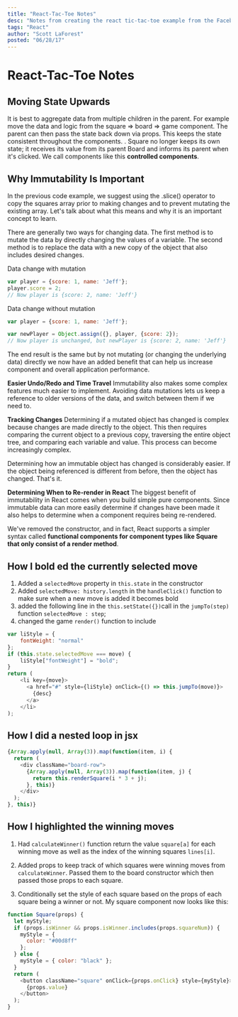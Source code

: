 ```yaml
---
title: "React-Tac-Toe Notes"
desc: "Notes from creating the react tic-tac-toe example from the Facebook tutorial. Includes controlled components, immutability, and how I added the optional upgrades listed at the bottom of the tutorial."
tags: "React"
author: "Scott LaForest"
posted: "06/28/17"
---
```

# React-Tac-Toe Notes

## Moving State Upwards

It is best to aggregate data from multiple children in the parent. For example move the data and logic from the square => board => game component. The parent can then pass the state back down via props. This keeps the state consistent throughout the components.
.
Square no longer keeps its own state; it receives its value from its parent Board and informs its parent when it's clicked. We call components like this **controlled components**.

## Why Immutability Is Important
In the previous code example, we suggest using the .slice() operator to copy the squares array prior to making changes and to prevent mutating the existing array. Let's talk about what this means and why it is an important concept to learn.

There are generally two ways for changing data. The first method is to mutate the data by directly changing the values of a variable. The second method is to replace the data with a new copy of the object that also includes desired changes.

Data change with mutation
```javascript
var player = {score: 1, name: 'Jeff'};
player.score = 2;
// Now player is {score: 2, name: 'Jeff'}
```

Data change without mutation
```javascript
var player = {score: 1, name: 'Jeff'};

var newPlayer = Object.assign({}, player, {score: 2});
// Now player is unchanged, but newPlayer is {score: 2, name: 'Jeff'}
```

The end result is the same but by not mutating (or changing the underlying data) directly we now have an added benefit that can help us increase component and overall application performance.

**Easier Undo/Redo and Time Travel**
Immutability also makes some complex features much easier to implement. Avoiding data mutations lets us keep a reference to older versions of the data, and switch between them if we need to.

**Tracking Changes**
Determining if a mutated object has changed is complex because changes are made directly to the object. This then requires comparing the current object to a previous copy, traversing the entire object tree, and comparing each variable and value. This process can become increasingly complex.

Determining how an immutable object has changed is considerably easier. If the object being referenced is different from before, then the object has changed. That's it.

**Determining When to Re-render in React**
The biggest benefit of immutability in React comes when you build simple pure components. Since immutable data can more easily determine if changes have been made it also helps to determine when a component requires being re-rendered.

We've removed the constructor, and in fact, React supports a simpler syntax called **functional components for component types like Square that only consist of a render method**.

## How I **bold** ed the currently selected move
1. Added a `selectedMove` property in `this.state` in the constructor
2. Added `selectedMove: history.length` in the `handleClick()` function to make sure when a new move is added it becomes bold
3. added the following line in the `this.setState({})`call in the  `jumpTo(step)` function `selectedMove : step`;
4. changed the game `render()` function to include
```javascript
var liStyle = {
    fontWeight: "normal"
};
if (this.state.selectedMove === move) {
    liStyle["fontWeight"] = "bold";
}
return (
    <li key={move}>
      <a href="#" style={liStyle} onClick={() => this.jumpTo(move)}>
        {desc}
      </a>
    </li>
);
```

## How I did a nested loop in jsx
```javascript
{Array.apply(null, Array(3)).map(function(item, i) {
  return (
    <div className="board-row">
      {Array.apply(null, Array(3)).map(function(item, j) {
        return this.renderSquare(i * 3 + j);
      }, this)}
    </div>
  );
}, this)}
```

## How I highlighted the winning moves

1. Had `calculateWinner()` function return the value `square[a]` for each winning move as well as the index of the winning squares `lines[i]`.

1. Added props to keep track of which squares were winning moves from `calculateWinner`. Passed them to the board constructor which then passed those props to each square.

1. Conditionally set the style of each square based on the props of each square being a winner or not.
My square component now looks like this:
```javascript
function Square(props) {
  let myStyle;
  if (props.isWinner && props.isWinner.includes(props.squareNum)) {
    myStyle = {
      color: "#00d8ff"
    };
  } else {
    myStyle = { color: "black" };
  }
  return (
    <button className="square" onClick={props.onClick} style={myStyle}>
      {props.value}
    </button>
  );
}
```

